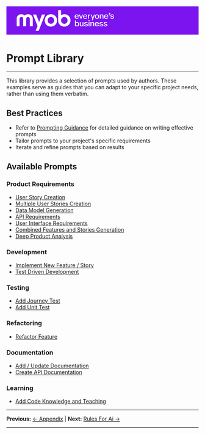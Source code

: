 ![MYOB Banner](../../../assets/images/myob-banner.png)
---


# Prompt Library

---

This library provides a selection of prompts used by authors. These examples serve as guides that you can adapt to your specific project needs, rather than using them verbatim.

## Best Practices
- Refer to [Prompting Guidance](prompting-guidance.md) for detailed guidance on writing effective prompts
- Tailor prompts to your project's specific requirements
- Iterate and refine prompts based on results

## Available Prompts

### Product Requirements
 - [User Story Creation](product/prompt-user-story-creation.md)
 - [Multiple User Stories Creation](product/prompt-user-stories-creation.md)
 - [Data Model Generation](product/prompt-data-model-generation.md)
 - [API Requirements](product/prompt-api-requirements.md)
 - [User Interface Requirements](product/prompt-user-interface-requirements.md)
 - [Combined Features and Stories Generation](product/prompt-combined-requirements-features-stories.md)
 - [Deep Product Analysis](product/prompt-product-analysis.md)

### Development
- [Implement New Feature / Story](development/prompt-new-feature-story.md)
- [Test Driven Development](development/prompt-test-driven-development.md)

### Testing
- [Add Journey Test](testing/prompt-add-journey-test.md)
- [Add Unit Test](testing/prompt-add-unit-test.md)

### Refactoring
- [Refactor Feature](refactoring/prompt-refactor-feature.md)

### Documentation
- [Add / Update Documentation](documentation-writing/prompt-add-update-documentation.md)
- [Create API Documentation](documentation-writing/prompt-create-api-documentation.md)

### Learning
- [Add Code Knowledge and Teaching](learning/prompt-add-coding-knowledge-teaching.md)

---

**Previous:** [← Appendix](../README.md) | **Next:** [Rules For Ai →](../rules-for-ai/README.md)

---
